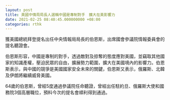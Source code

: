 ```yaml
---
layout: post
title: 美國中情局局長人選稱中國是專制對手　擴大在美影響力
date: 2021-02-25 08:40:45.000000000 +08:00
categories: rthk
---
```


獲美國總統拜登提名出任中央情報局局長的伯恩斯，出席國會參議院情報委員會的提名聽證會。

伯恩斯形容，中國是專制的對手，透過敵對及掠奪的態度應對美國，並竊取其他國家的知識產權，壓迫民眾的自由，擴展勢力範圍，擴大在美國境內的影響力。伯恩斯表示，與中國的競爭是美國國家安全未來的關鍵，伯恩斯又表示，俄羅斯、北韓及伊朗將繼續威脅美國。

64歲的伯恩斯，曾經5度通過參議院任命聽證，曾經出任駐約旦、俄羅斯大使和國務院3個高層職位，預料今次的提名會順利得到通過。
